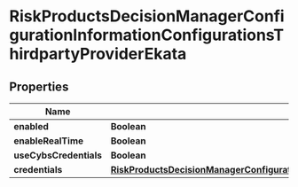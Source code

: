 
# RiskProductsDecisionManagerConfigurationInformationConfigurationsThirdpartyProviderEkata

## Properties
Name | Type | Description | Notes
------------ | ------------- | ------------- | -------------
**enabled** | **Boolean** |  |  [optional]
**enableRealTime** | **Boolean** |  |  [optional]
**useCybsCredentials** | **Boolean** |  |  [optional]
**credentials** | [**RiskProductsDecisionManagerConfigurationInformationConfigurationsThirdpartyProviderEkataCredentials**](RiskProductsDecisionManagerConfigurationInformationConfigurationsThirdpartyProviderEkataCredentials.md) |  |  [optional]



